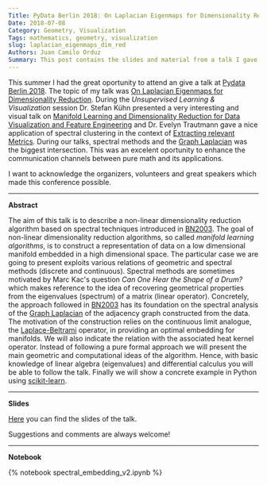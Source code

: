 ```yaml
---
Title: PyData Berlin 2018: On Laplacian Eigenmaps for Dimensionality Reduction
Date: 2018-07-08
Category: Geometry, Visualization
Tags: mathematics, geometry, visualization
slug: laplacian_eigenmaps_dim_red
Authors: Juan Camilo Orduz
Summary: This post contains the slides and material from a talk I gave at PyData Berlin 2018. I presented the paper *Laplacian Eigenmaps for Dimensionality Reduction and Data Representation* by [Mikhail Belkin](http://web.cse.ohio-state.edu/~belkin.8/) and [Partha Niyogi](http://people.cs.uchicago.edu/~niyogi/).
---
```


This summer I had the great oportunity to attend an give a talk at [Pydata Berlin 2018](https://pydata.org/berlin2018/). The topic of my talk was [On Laplacian Eigenmaps for Dimensionality Reduction](https://pydata.org/berlin2018/schedule/presentation/33/). During the *Unsupervised Learning & Visualization* session Dr. Stefan Kühn presented a very interesting and visual talk on [Manifold Learning and Dimensionality Reduction for Data Visualization and Feature Engineering](https://pydata.org/berlin2018/schedule/presentation/55/) and Dr. Evelyn Trautmann gave a nice application of spectral clustering in the context of [Extracting relevant Metrics](https://pydata.org/berlin2018/schedule/presentation/48/). During our talks, spectral methods and the [Graph Laplacian](https://en.wikipedia.org/wiki/Laplacian_matrix) was the biggest intersection. This was an excelent oportunity to enhance the communication channels between pure math and its applications. 

I want to acknowledge the organizers, volunteers and great speakers which made this conference possible.

---

**Abstract**

The aim of this talk is to describe a non-linear dimensionality reduction algorithm based on spectral techniques introduced in [BN2003](http://web.cse.ohio-state.edu/~belkin.8/papers/LEM_NC_03.pdf). The goal of non-linear dimensionality reduction algorithms, so called  *manifold learning algorithms*, is to construct a representation of data on a low dimensional manifold embedded in a high dimensional space. The particular case we are going to present exploits various relations of geometric and spectral methods (discrete and continuous). Spectral methods are sometimes motivated by Marc Kac's question  *Can One Hear the Shape of a Drum?* which makes reference to the idea of recovering geometrical properties from the eigenvalues (spectrum) of a matrix (linear operator). Concretely, the approach followed in [BN2003](http://web.cse.ohio-state.edu/~belkin.8/papers/LEM_NC_03.pdf) has its foundation on the spectral analysis of the [Graph Laplacian](https://en.wikipedia.org/wiki/Laplacian_matrix) of the adjacency graph constructed from the data. The motivation of the construction relies on the continuous limit analogue, the [Laplace-Beltrami](https://en.wikipedia.org/wiki/Laplace–Beltrami_operator) operator, in providing an optimal embedding for manifolds. We will also indicate the relation with the associated heat kernel operator. Instead of following a pure formal approach we will present the main geometric and computational ideas of the algorithm. Hence, with basic knowledge of linear algebra (eigenvalues) and differential calculus you will be able to follow the talk. Finally we will show a concrete example in Python using [scikit-learn](http://scikit-learn.org/stable/modules/generated/sklearn.manifold.SpectralEmbedding.html).

---

**Slides**

[Here]({filename}/documents/orduz_pydata2018.pdf) you can find the slides of the talk. 

Suggestions and comments are always welcome!

---

**Notebook**

{% notebook spectral_embedding_v2.ipynb %}


